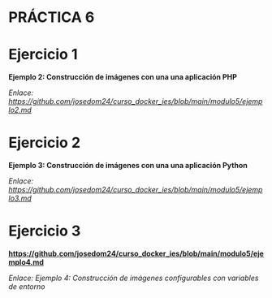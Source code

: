 # PRÁCTICA 6

# Ejercicio 1

**Ejemplo 2: Construcción de imágenes con una una aplicación PHP**

*Enlace: https://github.com/josedom24/curso_docker_ies/blob/main/modulo5/ejemplo2.md*




# Ejercicio 2

**Ejemplo 3: Construcción de imágenes con una una aplicación Python**

*Enlace: https://github.com/josedom24/curso_docker_ies/blob/main/modulo5/ejemplo3.md*








# Ejercicio 3

**https://github.com/josedom24/curso_docker_ies/blob/main/modulo5/ejemplo4.md**

*Enlace: Ejemplo 4: Construcción de imágenes configurables con variables de entorno*
